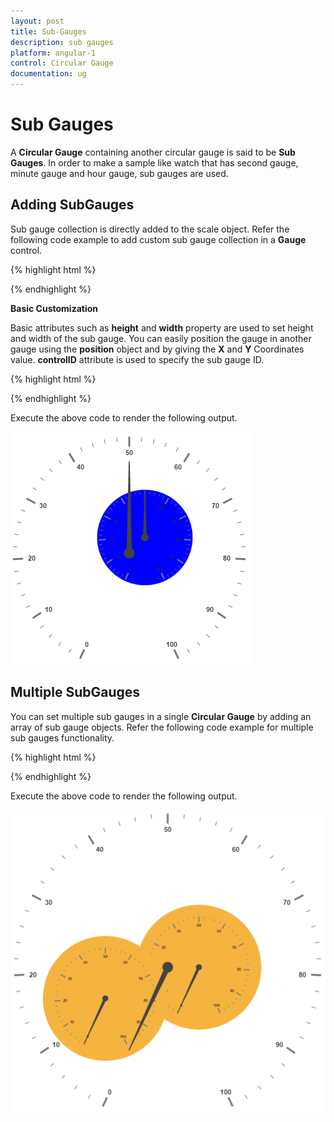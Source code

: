 ```yaml
---
layout: post
title: Sub-Gauges
description: sub gauges
platform: angular-1
control: Circular Gauge
documentation: ug
---
```


# Sub Gauges

A **Circular Gauge** containing another circular gauge is said to be **Sub Gauges**. In order to make a sample like watch that has second gauge, minute gauge and hour gauge, sub gauges are used.

## Adding SubGauges

Sub gauge collection is directly added to the scale object. Refer the following code example to add custom sub gauge collection in a **Gauge** control.

{% highlight html %}

<html xmlns="http://www.w3.org/1999/xhtml" lang="en" ng-app="CircularGaugeApp">
    <head>
        <title>Essential Studio for AngularJS: CircularGauge</title>
        <!--CSS and Script file References -->
    </head>
    <body ng-controller="CircularGaugeCtrl">
    <div id="Gauge1">
        <div id="circularframe">
                <ej-circulargauge >
                <e-scales>
                <e-scale   e-showSubGauges="true" >
                <e-subgauges>
                <e-subgauge e-gaugeid="Gauge1"></e-subgauge>
                </e-subgauges>
                </e-scale>
                <e-scales> 
                </ej-circulargauge>
        </div>
        </div>
        <script>
        angular.module('CircularGaugeApp', ['ejangular'])
        .controller('CircularGaugeCtrl', function ($scope) {
         });
    </script>
    </body>
</html>


{% endhighlight %}

**Basic Customization**

Basic attributes such as **height** and **width** property are used to set height and width of the sub gauge. You can easily position the gauge in another gauge using the **position** object and by giving the **X** and **Y** Coordinates value. **controlID** attribute is used to specify the sub gauge ID.

{% highlight html %}

<html xmlns="http://www.w3.org/1999/xhtml" lang="en" ng-app="CircularGaugeApp">
    <head>
        <title>Essential Studio for AngularJS: CircularGauge</title>
        <!--CSS and Script file References -->
    </head>
    <body ng-controller="CircularGaugeCtrl">
     <div id="Gauge1">
                <ej-circulargauge e-backgroundcolor="blue" e-value="50" e-radius="110">
                    <e-scales>
                    <e-scale e-radius="110">
                    </e-scale>
                    <e-scales>
                </ej-circulargauge>
                </div>
                <div id="circularframe">
                    <ej-circulargauge e-height="500" e-width="500" e-value="50">
                        <e-scales>
                        <e-scale e-showsubgauges="true" e-radius="190">
                        <e-subgauges>
                        <e-subgauge e-controlid="Gauge1" e-height="250" e-width="250" 
                        e-position-x="150" e-position-y="100"></e-subgauge>
                        </e-subgauges>
                        </e-scale>
                        <e-scales>
                    </ej-circulargauge>
                </div>
               <script type="text/javascript">
                angular.module('CircularGaugeApp', ['ejangular'])
                .controller('CircularGaugeCtrl', function ($scope) {
                    });
            </script>
        </body>
</html>



{% endhighlight %}



Execute the above code to render the following output.

![](Sub-Gauges_images/Sub-Gauges_img1.png)

## Multiple SubGauges

You can set multiple sub gauges in a single **Circular Gauge** by adding an array of sub gauge objects. Refer the following code example for multiple sub gauges functionality.


{% highlight html %}

<html xmlns="http://www.w3.org/1999/xhtml" lang="en" ng-app="CircularGaugeApp">
    <head>
        <title>Essential Studio for AngularJS: CircularGauge</title>
        <!--CSS and Script file References -->
    </head>
    <body ng-controller="CircularGaugeCtrl">
     <div id="SubGauge1">
                <ej-circulargauge e-backgroundcolor="#f5b43f">
                    <e-scales>
                    <e-scale e-radius="150">
                    </e-scale>
                    <e-scales>
                </ej-circulargauge>
                </div>
                <div id="SubGauge2">
                <ej-circulargauge e-backgroundcolor="#f5b43f">
                    <e-scales>
                    <e-scale e-radius="150">
                    </e-scale>
                    <e-scales>
                </ej-circulargauge>
                </div>
                <div id="circularframe">
                    <ej-circulargauge e-height="500" e-width="500" >
                        <e-scales>
                        <e-scale e-showsubgauges="true" e-radius="250">
                        <e-subgauges>
                        <e-subgauge e-controlid="SubGauge1" e-height="200" e-width="200"
                        e-position-x="200" e-position-y="150"></e-subgauge>
                        </e-subgauges>
                        <e-subgauges>
                        <e-subgauge e-controlid="SubGauge2" e-height="200" e-width="200"
                        e-position-x="50" e-position-y="200"></e-subgauge>
                        </e-subgauges>
                        </e-scale>
                        <e-scales>
                    </ej-circulargauge>
                </div>
               <script type="text/javascript">
                angular.module('CircularGaugeApp', ['ejangular'])
                .controller('CircularGaugeCtrl', function ($scope) {
                    });
            </script>
        </body>
</html>

{% endhighlight %}



Execute the above code to render the following output.

![](Sub-Gauges_images/Sub-Gauges_img2.png)

